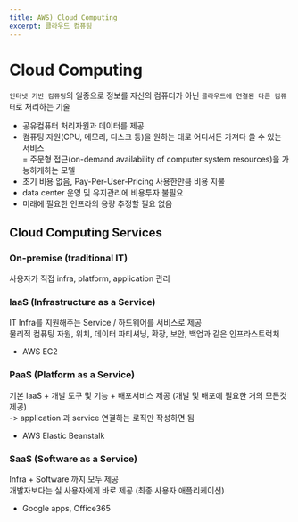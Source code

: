 ```yaml
---
title: AWS) Cloud Computing
excerpt: 클라우드 컴퓨팅
---
```


# Cloud Computing
`인터넷 기반 컴퓨팅`의 일종으로 정보를 자신의 컴퓨터가 아닌 `클라우드에 연결된 다른 컴퓨터`로 처리하는 기술  
- 공유컴퓨터 처리자원과 데이터를 제공     
- 컴퓨팅 자원(CPU, 메모리, 디스크 등)을 원하는 대로 어디서든 가져다 쓸 수 있는 서비스  
= 주문형 접근(on-demand availability of computer system resources)을 가능하게하는 모델
- 초기 비용 없음, Pay-Per-User-Pricing 사용한만큼 비용 지불
- data center 운영 및 유지관리에 비용투자 불필요
- 미래에 필요한 인프라의 용량 추정할 필요 없음

## Cloud Computing Services
### On-premise (traditional IT)
사용자가 직접 infra, platform, application 관리

### IaaS (Infrastructure as a Service)
IT Infra를 지원해주는 Service / 하드웨어를 서비스로 제공  
물리적 컴퓨팅 자원, 위치, 데이터 파티셔닝, 확장, 보안, 백업과 같은 인프라스트럭처  
- AWS EC2

### PaaS (Platform as a Service)
기본 IaaS + 개발 도구 및 기능 + 배포서비스 제공 (개발 및 배포에 필요한 거의 모든것 제공)  
-> application 과 service 연결하는 로직만 작성하면 됨
- AWS Elastic Beanstalk

### SaaS (Software as a Service)
Infra + Software 까지 모두 제공  
개발자보다는 실 사용자에게 바로 제공 (최종 사용자 애플리케이션)
- Google apps, Office365
